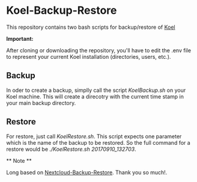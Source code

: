 # Koel-Backup-Restore

This repository contains two bash scripts for backup/restore of [Koel](https://koel.phanan.net/)

**Important:**

After cloning or downloading the repository, you'll have to edit the .env file to represent your current Koel installation (directories, users, etc.).

## Backup

In oder to create a backup, simplly call the script *KoelBackup.sh* on your Koel machine.
This will create a direcotry with the current time stamp in your main backup directory.

## Restore

For restore, just call *KoelRestore.sh*. This script expects one parameter which is the name of the backup to be restored. So the full command for a restore would be *./KoelRestore.sh 20170910_132703*.

** Note **

Long based on [Nextcloud-Backup-Restore](https://github.com/DecaTec/Nextcloud-Backup-Restore). Thank you so much!.